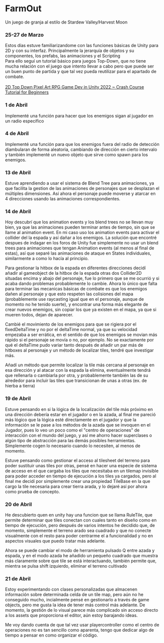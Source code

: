 # FarmOut
Un juego de granja al estilo de Stardew Valley/Harvest Moon

### 25-27 de Marzo
Estos días estuve familiarizandome con las funciones básicas de Unity para 2D y con su interfaz. Principalmente la jerarquía de objetos y su componentes, los prefabs, las animaciones y el Scripting<br>
Para ello seguí un tutorial básico para juegos Top-Down, que no tiene mucha relación con el juego que intento llevar a cabo pero que puede ser un buen punto de partida y que tal vez pueda reutilizar para el apartado de combate.<br>
<br>
[2D Top Down Pixel Art RPG Game Dev in Unity 2022 ~ Crash Course Tutorial for Beginners](https://www.youtube.com/watch?v=7iYWpzL9GkM)

### 1 de Abril
Implementé una función para hacer que los enemigos sigan al jugador en un radio específico

### 4 de Abril
Implementé una función para que los enemigos fuera del radio de detección diambularan de forma aleatoria, cambiando de dirección en cierto intervalo y también implementé un nuevo objeto que sirve como spawn para los enemigos.

### 13 de Abril
Estuve aprendiendo a usar el sistema de Blend Tree para animaciones, ya que facilita la gestion de las animaciones de personajes que se desplazan el múltiples dimensiones. Así ahora el personaje puede moverse y atarcar en 4 direcciones usando las animaciones correspondientes.

### 14 de Abril
Hoy descubrí que los animation events y los blend trees no se llevan muy bien, ya que las animaciones pueden terminar antes de tiempo, sin que se llame al animation event. En mi caso uso los animation events para activar el collider del la espada y así dañar a los enemigos. La solución que encontré despues de indagar en los foros de Unity fue simplemente no usar un blend trees para animaciones que tengan Animation events (al menos al final de estas), así que separé las animaciones de ataque en States individuales, similarmente a como lo hacía al principio.

Para gestionar la hitbox de la espada en diferentes direcciones decidí añadir al gameobject de la hitbox de la espada otras dos Collider2D situadas encima y abajo del personaje, fue lo primero que se me ocurrió y si acaba dando problemas probablemente lo cambie. Ahora lo único que falta para terminar las mecanicas básicas de combate es que los enemigos dañen al personaje y que esto respeten las colisiones del mapa (probablemente use raycasting igual que en el personaje, aunque de momento no he tenido suerte), y encontrar una forma más elegante de crear nuevos enemigos, sin copiar los que ya existen en el mapa, ya que si mueren todos, dejan de aparecer.

Cambié el movimiento de los enemigos para que se rigiera por el fixedDeltaTime y no por el deltaTime normal, ya que su velocidad empezaba a ser errática, en el sentido de que los enemigos se movian más rápido si el personaje se movía o no, por ejemplo. No se exactamente por qué el deltaTime pudo variar tanto después de añadir un par más de hitboxes al personaje y un método de localizar tiles, tendré que investigar más.

Añadí un método que permite localizar la tile más cercana al personaje en esa dirección y al atacar con la espada la elimina, eventualmente tendrá que rellenarla o cambiarla por otra, y probablemente también las de su alrededor para incluir las tiles que transicionan de unas a otras (ex. de hierba a tierra)

### 19 de Abril

Estuve pensando en si la lógica de la localización del tile más próximo en una dirección debería estar en el jugador o en la azada, al final me pareció más lógico que la lógica esté directamente en el jugador y que la información se le pase a los métodos de la azada que se invoquen en el Jugador, pues lo veo un poco como el "centro de operaciones" de interacción con el mundo del juego, y así me ahorro hacer superclases o algún tipo de abstracción para las demás posibles herramientas. Simplemente cogen lo necesario cuando lo necesiten, al menos de momento.

Estuve pensando como gestionar el acceso al tilesheet del terreno para poder sustituir unas tiles por otras, pensé en hacer una especie de sistema de acceso en el que cargaba los tiles que necesitaba en un tilemap invisible para poder acceder en tiempo de ejecución a los tiles ya cargados, pero al final me decidí por simplemente crear una propiedad TileBase en la que cargo la tile necesaria para crear tierra arada, y lo dejaré así por ahora como prueba de concepto.

### 20 de Abril

He descubierto quen en unity hay una funcion que se llama RuleTile, que permite determinar que tiles conectan con cuales tanto en diseño como en tiempo de ejecución, pero después de varios intentos he decidido que, de momento, simplemente el terreno arado sea cuadrado y que no conecte visualmente con el resto para poder centrarme el a funcionalidad y no en aspectos visuales que puedo tratar más adelante.

Ahora se puede cambiar el modo de herramienta pulsado Q entre azada y espada, y en el modo azada he añadido un pequeño cuadrado que muestra más claramente sobre que tile se está interactuando, también permite que, mientra se pulsa shift izquierdo, eliminar el terreno cultivado

### 21 de Abril
Estoy experimentando con clases personalizadas que almacenen información sobre determinada celda de un tile map, pero aún no he conseguido mucho, incialmente pensé en gestionarlo a través de game objects, pero me gusta la idea de tener más control más adelante.
De momento, la gestión de lo visual parece más complicado sin acceso directo a los assets que proporciona el editor, aún estoy barajando ideas.

Me voy dando cuenta de que tal vez usar playercontroller como el centro de operaciones no es tan sencillo como aparenta, tengo que dedicar algo de tiempo a pensar en como organizar el código.